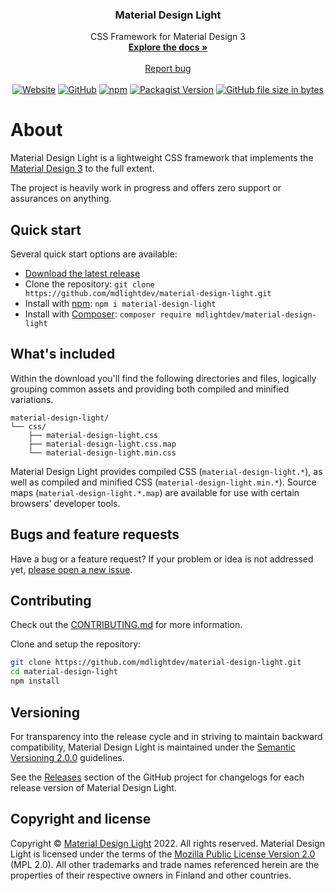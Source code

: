 <div align="center">
<h3 align="center">Material Design Light</h3>

  <p align="center">
    CSS Framework for Material Design 3
    <br />
    <a href="https://www.materialdesignlight.com/"><strong>Explore the docs »</strong></a>
    <br />
    <br />
    <a href="https://github.com/mdlightdev/material-design-light/issues">Report bug</a>
    <br />
    <br />
    <a href="https://www.materialdesignlight.com/"><img alt="Website" src="https://img.shields.io/website?url=https%3A%2F%2Fwww.materialdesignlight.com%2F"></a>
    <a href="https://github.com/mdlightdev/material-design-light/blob/main/LICENSE"><img alt="GitHub" src="https://img.shields.io/github/license/mdlightdev/material-design-light"></a>
    <a href="https://www.npmjs.com/package/material-design-light"><img alt="npm" src="https://img.shields.io/npm/v/material-design-light"></a>
    <a href="https://packagist.org/packages/mdlightdev/material-design-light"><img alt="Packagist Version" src="https://img.shields.io/packagist/v/mdlightdev/material-design-light"></a>
    <a href="https://github.com/mdlightdev/material-design-light/blob/main/dist/css/material-design-light.min.css"><img alt="GitHub file size in bytes" src="https://img.shields.io/github/size/mdlightdev/material-design-light/dist/css/material-design-light.min.css?label=CSS%20minified%20size"></a>
</p>
</div>

# About

Material Design Light is a lightweight CSS framework that implements the [Material Design 3](https://m3.material.io/) to
the full extent.

The project is heavily work in progress and offers zero support or assurances on anything.

## Quick start

Several quick start options are available:

- [Download the latest release](https://github.com/mdlightdev/material-design-light/releases/latest)
- Clone the repository: `git clone https://github.com/mdlightdev/material-design-light.git`
- Install with [npm](https://www.npmjs.com/package/material-design-light): `npm i material-design-light`
- Install with [Composer](): `composer require mdlightdev/material-design-light`

## What's included

Within the download you'll find the following directories and files, logically grouping common assets and providing both
compiled and minified variations.

```text
material-design-light/
└── css/
    ├── material-design-light.css
    ├── material-design-light.css.map
    └── material-design-light.min.css
```

Material Design Light provides compiled CSS (`material-design-light.*`), as well as compiled and minified
CSS (`material-design-light.min.*`). Source maps (`material-design-light.*.map`) are available for use with certain
browsers' developer tools.

## Bugs and feature requests

Have a bug or a feature request? If your problem or idea is not addressed
yet, [please open a new issue](https://github.com/mdlightdev/material-design-light/issues/new/choose).

## Contributing

Check out the [CONTRIBUTING.md](CONTRIBUTING.md) for more information.

Clone and setup the repository:

```sh
git clone https://github.com/mdlightdev/material-design-light.git
cd material-design-light
npm install
```

## Versioning

For transparency into the release cycle and in striving to maintain backward compatibility, Material Design Light is
maintained under the [Semantic Versioning 2.0.0](https://semver.org/spec/v2.0.0.html) guidelines.

See the [Releases](https://github.com/mdlightdev/material-design-light/releases) section of the GitHub project for
changelogs for each release version of Material Design Light.

## Copyright and license

Copyright © [Material Design Light](https://github.com/mdlightdev) 2022. All rights reserved. Material Design Light is
licensed under the terms of
the [Mozilla Public License Version 2.0](https://github.com/mdlightdev/material-design-light/blob/main/LICENSE) (MPL
2.0). All other trademarks and trade names referenced herein are the properties of their respective owners in Finland
and other countries.

